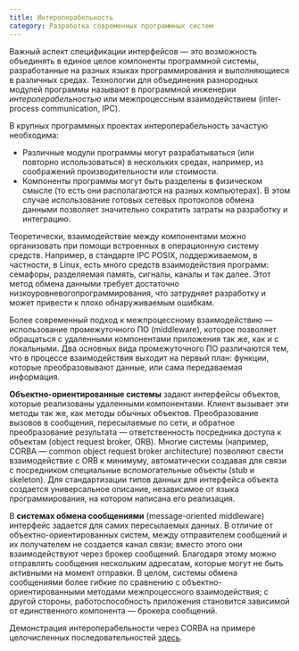 ```yaml
---
title: Интероперабельность
category: Разработка современных программных систем
---
```


Важный аспект спецификации интерфейсов — это возможность объединять в единое целое компоненты программной системы, 
разработанные на разных языках программирования и выполняющиеся в различных средах. 
Технологии для объединения разнородных модулей программы называют в программной инженерии *интероперабельностью* 
или межпроцессным взаимодействием (inter-process communication, IPC).

В крупных программных проектах интероперабельность зачастую необходима:

  * Различные модули программы могут разрабатываться (или повторно использоваться) в нескольких средах, 
    например, из соображений производительности или стоимости.
  * Компоненты программы могут быть разделены в физическом смысле (то есть они располагаются на разных компьютерах). 
    В этом случае использование готовых сетевых протоколов обмена данными позволяет значительно сократить затраты 
    на разработку и интеграцию.

Теоретически, взаимодействие между компонентами можно организовать при помощи встроенных в операционную систему средств. 
Например, в стандарте IPC POSIX, поддерживаемом, в частности, в Linux, есть много средств взаимодействия программ: 
семафоры, разделяемая память, сигналы, каналы и так далее. Этот метод обмена данными требует 
достаточно низкоуровневогопрограммирования, что затрудняет разработку и может привести к плохо обнаруживаемым ошибкам.

Более современный подход к межпроцессному взаимодействию — использование промежуточного ПО (middleware), 
которое позволяет обращаться с удаленными компонентами приложения так же, как и с локальными. 
Два основных вида промежуточного ПО различаются тем, что в процессе взаимодействия выходит на первый план: 
функции, которые преобразовывают данные, или сама передаваемая информация.

**Объектно-ориентированные системы** задают интерфейсы объектов, которые реализованы удаленными компонентами. 
Клиент вызывает эти методы так же, как методы обычных объектов. Преобразование вызовов в сообщения, пересылаемые по сети, 
и обратное преобразование результата — ответственность посредника доступа к объектам (object request broker, ORB). 
Многие системы (например, CORBA — common object request broker architecture) позволяют свести взаимодействие с ORB к минимуму, 
автоматически создавая для связи с посредником специальные вспомогательные объекты (stub и skeleton). 
Для стандартизации типов данных для интерфейса объекта создается универсальное описание, независимое от языка программирования, 
на котором написана его реализация.

В **системах обмена сообщениями** (message-oriented middleware) интерфейс задается для самих пересылаемых данных. 
В отличие от объектно-ориентированных систем, между отправителем сообщений и их получателем не создается канал связи; 
вместо этого они взаимодействуют через брокер сообщений. Благодаря этому можно отправлять сообщения нескольким адресатам, 
которые могут не быть активными на момент отправки. В целом, системы обмена сообщениями более гибкие по сравнению 
с объектно-ориентированными методами межпроцессного взаимодействия; с другой стороны, работоспособность приложения 
становится зависимой от единственного компонента — брокера сообщений.

Демонстрация интероперабельности через CORBA на примере целочисленных последовательностей [здесь][corba].

[corba]: https://github.com/slowli/corba-int-sequences
